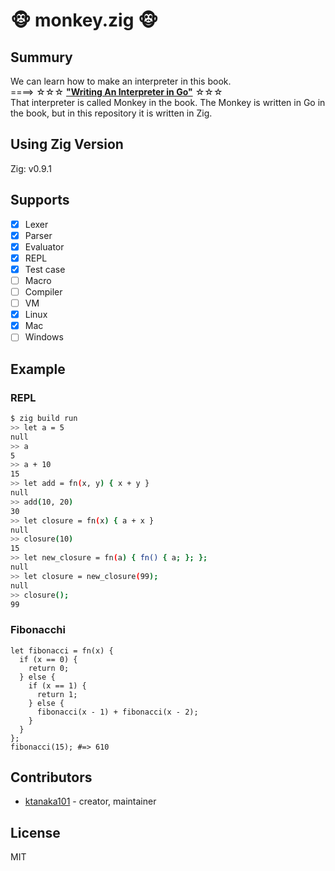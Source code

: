 # 🐵 monkey.zig 🐵

## Summury

We can learn how to make an interpreter in this book.  
====> ☆☆☆ **["Writing An Interpreter in Go"](https://interpreterbook.com/)** ☆☆☆  
That interpreter is called Monkey in the book.
The Monkey is written in Go in the book, but in this repository it is written in Zig.

## Using Zig Version

Zig: v0.9.1

## Supports

- [x] Lexer
- [x] Parser
- [x] Evaluator
- [x] REPL
- [x] Test case
- [ ] Macro
- [ ] Compiler
- [ ] VM
- [x] Linux
- [x] Mac
- [ ] Windows

## Example

### REPL

```sh
$ zig build run
>> let a = 5
null
>> a
5
>> a + 10
15
>> let add = fn(x, y) { x + y }
null
>> add(10, 20)
30
>> let closure = fn(x) { a + x }
null
>> closure(10)
15
>> let new_closure = fn(a) { fn() { a; }; };
null
>> let closure = new_closure(99);
null
>> closure();
99
```

### Fibonacchi

```monkey
let fibonacci = fn(x) {
  if (x == 0) {
    return 0;
  } else {
    if (x == 1) {
      return 1;
    } else {
      fibonacci(x - 1) + fibonacci(x - 2);
    }
  }
};
fibonacci(15); #=> 610
```

## Contributors

- [ktanaka101](https://github.com/ktanaka101) - creator, maintainer

## License

MIT

